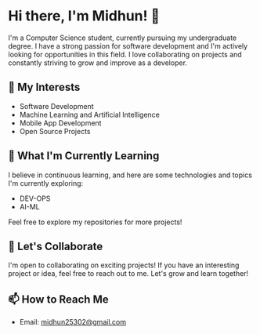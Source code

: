 # Hi there, I'm Midhun! 👋

I'm a Computer Science student, currently pursuing my undergraduate degree. I have a strong passion for software development and I'm actively looking for opportunities in this field. I love collaborating on projects and constantly striving to grow and improve as a developer.

## 🚀 My Interests

- Software Development
- Machine Learning and Artificial Intelligence
- Mobile App Development
- Open Source Projects

## 🌱 What I'm Currently Learning

I believe in continuous learning, and here are some technologies and topics I'm currently exploring:

- DEV-OPS
- AI-ML

Feel free to explore my repositories for more projects!

## 🤝 Let's Collaborate

I'm open to collaborating on exciting projects! If you have an interesting project or idea, feel free to reach out to me. Let's grow and learn together!

## 📫 How to Reach Me

- Email: midhun25302@gmail.com
